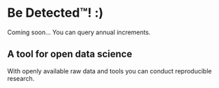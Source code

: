 # Be Detected™! :)
Coming soon... You can query annual increments.

## A tool for open data science
With openly available raw data and tools you can conduct reproducible research. 
